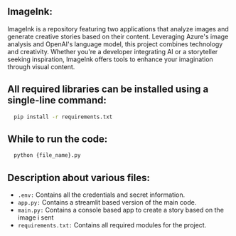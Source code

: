 ## ImageInk:
ImageInk is a repository featuring two applications that analyze images and generate creative stories based on their content. Leveraging Azure's image analysis and OpenAI's language model, this project combines technology and creativity. Whether you're a developer integrating AI or a storyteller seeking inspiration, ImageInk offers tools to enhance your imagination through visual content.

## All required libraries can be installed using a single-line command:
```bash
  pip install -r requirements.txt 
```

## While to run the code:
```bash
  python {file_name}.py
```

## Description about various files:
- `.env:` Contains all the credentials and secret information. 
- `app.py:` Contains a streamlit based version of the main code. 
- `main.py:` Contains a console based app to create a story based on the image i sent 
- `requirements.txt:` Contains all required modules for the project.   
